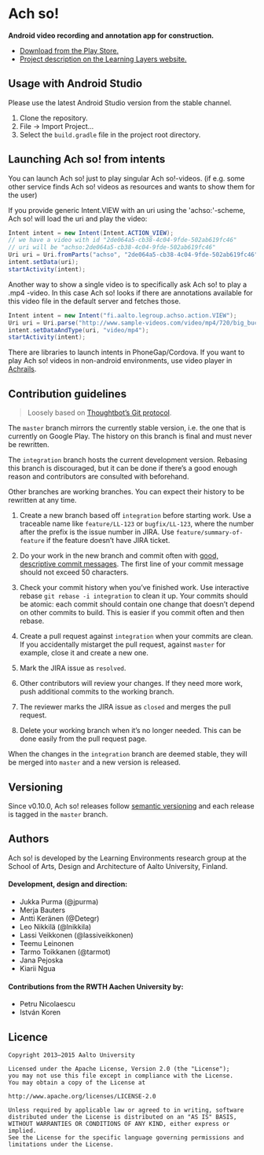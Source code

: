 Ach so!
=======

**Android video recording and annotation app for construction.**

- [Download from the Play Store.][play]
- [Project description on the Learning Layers website.][layers]

Usage with Android Studio
-------------------------

Please use the latest Android Studio version from the stable channel.

1. Clone the repository.
2. File → Import Project...
3. Select the `build.gradle` file in the project root directory.

Launching Ach so! from intents
------------------------------

You can launch Ach so! just to play singular Ach so!-videos. (if e.g. some other service finds Ach
 so! videos as resources and wants to show them for the user)

If you provide generic Intent.VIEW with an uri using the 'achso:'-scheme, Ach so! will
load the uri and play the video:

```java
Intent intent = new Intent(Intent.ACTION_VIEW);
// we have a video with id "2de064a5-cb38-4c04-9fde-502ab619fc46"
// uri will be "achso:2de064a5-cb38-4c04-9fde-502ab619fc46"
Uri uri = Uri.fromParts("achso", "2de064a5-cb38-4c04-9fde-502ab619fc46", null);
intent.setData(uri);
startActivity(intent);
```

Another way to show a single video is to specifically ask Ach so! to play a .mp4 -video. In this
case Ach so! looks if there are annotations available for this video file in the default server
and fetches those.

```java
Intent intent = new Intent("fi.aalto.legroup.achso.action.VIEW");
Uri uri = Uri.parse("http://www.sample-videos.com/video/mp4/720/big_buck_bunny_720p_1mb.mp4");
intent.setDataAndType(uri, "video/mp4");
startActivity(intent);
```

There are libraries to launch intents in PhoneGap/Cordova. If you want to play Ach so! videos in
non-android environments, use video player in [Achrails](https://github.com/learning-layers/achrails).


Contribution guidelines
-----------------------

> Loosely based on [Thoughtbot’s Git protocol][thoughtbot].

The `master` branch mirrors the currently stable version, i.e. the one that is
currently on Google Play. The history on this branch is final and must never be
rewritten.

The `integration` branch hosts the current development version. Rebasing this
branch is discouraged, but it can be done if there’s a good enough reason and
contributors are consulted with beforehand.

Other branches are working branches. You can expect their history to be
rewritten at any time.

1. Create a new branch based off `integration` before starting work. Use a
   traceable name like `feature/LL-123` or `bugfix/LL-123`, where the number
   after the prefix is the issue number in JIRA. Use
   `feature/summary-of-feature` if the feature doesn’t have JIRA ticket.

2. Do your work in the new branch and commit often with
   [good, descriptive commit messages][commit]. The first line of your commit
   message should not exceed 50 characters.

3. Check your commit history when you’ve finished work. Use interactive rebase
   `git rebase -i integration` to clean it up. Your commits should be atomic:
   each commit should contain one change that doesn’t depend on other commits
   to build. This is easier if you commit often and then rebase.

4. Create a pull request against `integration` when your commits are clean. If
   you accidentally mistarget the pull request, against `master` for example,
   close it and create a new one.

5. Mark the JIRA issue as `resolved`.

6. Other contributors will review your changes. If they need more work, push
   additional commits to the working branch.

7. The reviewer marks the JIRA issue as `closed` and merges the pull request.

8. Delete your working branch when it’s no longer needed. This can be done
   easily from the pull request page.

When the changes in the `integration` branch are deemed stable, they will be
merged into `master` and a new version is released.

Versioning
----------

Since v0.10.0, Ach so! releases follow [semantic versioning][semver] and each
release is tagged in the `master` branch.

Authors
-------

Ach so! is developed by the Learning Environments research group at the School
of Arts, Design and Architecture of Aalto University, Finland.

#### Development, design and direction:

- Jukka Purma (@jpurma)
- Merja Bauters
- Antti Keränen (@Detegr)
- Leo Nikkilä (@lnikkila)
- Lassi Veikkonen (@lassiveikkonen)
- Teemu Leinonen
- Tarmo Toikkanen (@tarmot)
- Jana Pejoska
- Kiarii Ngua

#### Contributions from the RWTH Aachen University by:

- Petru Nicolaescu
- István Koren

Licence
-------

```
Copyright 2013–2015 Aalto University

Licensed under the Apache License, Version 2.0 (the "License");
you may not use this file except in compliance with the License.
You may obtain a copy of the License at

http://www.apache.org/licenses/LICENSE-2.0

Unless required by applicable law or agreed to in writing, software
distributed under the License is distributed on an "AS IS" BASIS,
WITHOUT WARRANTIES OR CONDITIONS OF ANY KIND, either express or implied.
See the License for the specific language governing permissions and
limitations under the License.
```

[play]: https://play.google.com/store/apps/details?id=fi.aalto.legroup.achso
[layers]: http://developer.learning-layers.eu/tools/ach-so/
[thoughtbot]: https://github.com/thoughtbot/guides/tree/master/protocol/git
[commit]: http://tbaggery.com/2008/04/19/a-note-about-git-commit-messages.html
[semver]: http://semver.org/

